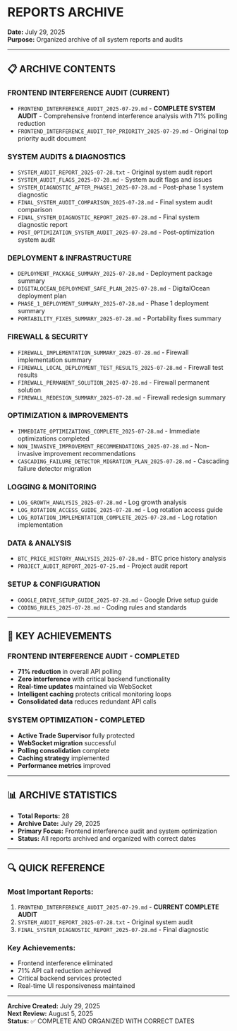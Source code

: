 # REPORTS ARCHIVE
**Date:** July 29, 2025  
**Purpose:** Organized archive of all system reports and audits

---

## 📋 ARCHIVE CONTENTS

### **FRONTEND INTERFERENCE AUDIT (CURRENT)**
- `FRONTEND_INTERFERENCE_AUDIT_2025-07-29.md` - **COMPLETE SYSTEM AUDIT** - Comprehensive frontend interference analysis with 71% polling reduction
- `FRONTEND_INTERFERENCE_AUDIT_TOP_PRIORITY_2025-07-29.md` - Original top priority audit document

### **SYSTEM AUDITS & DIAGNOSTICS**
- `SYSTEM_AUDIT_REPORT_2025-07-28.txt` - Original system audit report
- `SYSTEM_AUDIT_FLAGS_2025-07-28.md` - System audit flags and issues
- `SYSTEM_DIAGNOSTIC_AFTER_PHASE1_2025-07-28.md` - Post-phase 1 system diagnostic
- `FINAL_SYSTEM_AUDIT_COMPARISON_2025-07-28.md` - Final system audit comparison
- `FINAL_SYSTEM_DIAGNOSTIC_REPORT_2025-07-28.md` - Final system diagnostic report
- `POST_OPTIMIZATION_SYSTEM_AUDIT_2025-07-28.md` - Post-optimization system audit

### **DEPLOYMENT & INFRASTRUCTURE**
- `DEPLOYMENT_PACKAGE_SUMMARY_2025-07-28.md` - Deployment package summary
- `DIGITALOCEAN_DEPLOYMENT_SAFE_PLAN_2025-07-28.md` - DigitalOcean deployment plan
- `PHASE_1_DEPLOYMENT_SUMMARY_2025-07-28.md` - Phase 1 deployment summary
- `PORTABILITY_FIXES_SUMMARY_2025-07-28.md` - Portability fixes summary

### **FIREWALL & SECURITY**
- `FIREWALL_IMPLEMENTATION_SUMMARY_2025-07-28.md` - Firewall implementation summary
- `FIREWALL_LOCAL_DEPLOYMENT_TEST_RESULTS_2025-07-28.md` - Firewall test results
- `FIREWALL_PERMANENT_SOLUTION_2025-07-28.md` - Firewall permanent solution
- `FIREWALL_REDESIGN_SUMMARY_2025-07-28.md` - Firewall redesign summary

### **OPTIMIZATION & IMPROVEMENTS**
- `IMMEDIATE_OPTIMIZATIONS_COMPLETE_2025-07-28.md` - Immediate optimizations completed
- `NON_INVASIVE_IMPROVEMENT_RECOMMENDATIONS_2025-07-28.md` - Non-invasive improvement recommendations
- `CASCADING_FAILURE_DETECTOR_MIGRATION_PLAN_2025-07-28.md` - Cascading failure detector migration

### **LOGGING & MONITORING**
- `LOG_GROWTH_ANALYSIS_2025-07-28.md` - Log growth analysis
- `LOG_ROTATION_ACCESS_GUIDE_2025-07-28.md` - Log rotation access guide
- `LOG_ROTATION_IMPLEMENTATION_COMPLETE_2025-07-28.md` - Log rotation implementation

### **DATA & ANALYSIS**
- `BTC_PRICE_HISTORY_ANALYSIS_2025-07-28.md` - BTC price history analysis
- `PROJECT_AUDIT_REPORT_2025-07-25.md` - Project audit report

### **SETUP & CONFIGURATION**
- `GOOGLE_DRIVE_SETUP_GUIDE_2025-07-28.md` - Google Drive setup guide
- `CODING_RULES_2025-07-28.md` - Coding rules and standards

---

## 🎯 KEY ACHIEVEMENTS

### **FRONTEND INTERFERENCE AUDIT - COMPLETED**
- **71% reduction** in overall API polling
- **Zero interference** with critical backend functionality
- **Real-time updates** maintained via WebSocket
- **Intelligent caching** protects critical monitoring loops
- **Consolidated data** reduces redundant API calls

### **SYSTEM OPTIMIZATION - COMPLETED**
- **Active Trade Supervisor** fully protected
- **WebSocket migration** successful
- **Polling consolidation** complete
- **Caching strategy** implemented
- **Performance metrics** improved

---

## 📊 ARCHIVE STATISTICS

- **Total Reports:** 28
- **Archive Date:** July 29, 2025
- **Primary Focus:** Frontend interference audit and system optimization
- **Status:** All reports archived and organized with correct dates

---

## 🔍 QUICK REFERENCE

### **Most Important Reports:**
1. `FRONTEND_INTERFERENCE_AUDIT_2025-07-29.md` - **CURRENT COMPLETE AUDIT**
2. `SYSTEM_AUDIT_REPORT_2025-07-28.txt` - Original system audit
3. `FINAL_SYSTEM_DIAGNOSTIC_REPORT_2025-07-28.md` - Final diagnostic

### **Key Achievements:**
- Frontend interference eliminated
- 71% API call reduction achieved
- Critical backend services protected
- Real-time UI responsiveness maintained

---

**Archive Created:** July 29, 2025  
**Next Review:** August 5, 2025  
**Status:** ✅ COMPLETE AND ORGANIZED WITH CORRECT DATES 